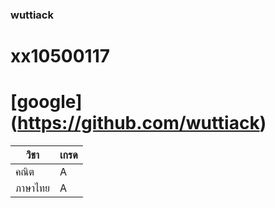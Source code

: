 ### wuttiack

# xx10500117

# [google] (https://github.com/wuttiack)

วิชา | เกรด
------------ | -------------
คณิต | A
ภาษาไทย | A